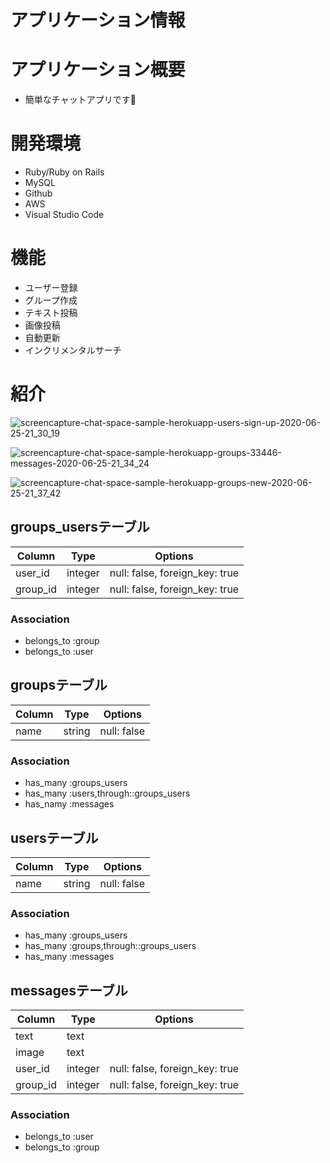 # アプリケーション情報

# アプリケーション概要
- 簡単なチャットアプリです

# 開発環境
- Ruby/Ruby on Rails
- MySQL
- Github
- AWS
- Visual Studio Code

# 機能
- ユーザー登録
- グループ作成
- テキスト投稿
- 画像投稿
- 自動更新
- インクリメンタルサーチ


# 紹介
![screencapture-chat-space-sample-herokuapp-users-sign-up-2020-06-25-21_30_19](https://user-images.githubusercontent.com/57590363/85720888-cda76d80-b72b-11ea-81f5-a2fb3cedccf4.png)

![screencapture-chat-space-sample-herokuapp-groups-33446-messages-2020-06-25-21_34_24](https://user-images.githubusercontent.com/57590363/85720901-d1d38b00-b72b-11ea-86c0-8c2d032f9e7f.png)

![screencapture-chat-space-sample-herokuapp-groups-new-2020-06-25-21_37_42](https://user-images.githubusercontent.com/57590363/85721234-2414ac00-b72c-11ea-8fa1-6770819c8311.png)


## groups_usersテーブル

|Column  |Type   |Options|
|--------|-------|-------|
|user_id |integer|null: false, foreign_key: true|
|group_id|integer|null: false, foreign_key: true|

### Association
- belongs_to :group
- belongs_to :user

## groupsテーブル

|Column|Type  |Options|
|------|------|-------|
|name  |string|null: false|

### Association
- has_many :groups_users
- has_many :users,through::groups_users
- has_namy :messages

## usersテーブル

|Column|Type  |Options|
|------|------|-------|
|name  |string|null: false|

### Association
- has_many :groups_users
- has_many :groups,through::groups_users
- has_many :messages

## messagesテーブル

|Column  |Type   |Options|
|--------|-------|-------|
|text    |text   |       |
|image   |text   |       |
|user_id |integer|null: false, foreign_key: true|
|group_id|integer|null: false, foreign_key: true|

### Association
- belongs_to :user
- belongs_to :group

